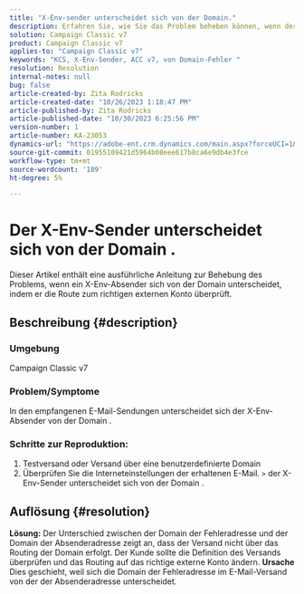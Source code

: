 ```yaml
---
title: "X-Env-sender unterscheidet sich von der Domain."
description: Erfahren Sie, wie Sie das Problem beheben können, wenn der X-Env-Absender sich von der Domain unterscheidet. Ändern Sie das Routing auf das richtige externe Konto.
solution: Campaign Classic v7
product: Campaign Classic v7
applies-to: "Campaign Classic v7"
keywords: "KCS, X-Env-Sender, ACC v7, von Domain-Fehler "
resolution: Resolution
internal-notes: null
bug: false
article-created-by: Zita Rodricks
article-created-date: "10/26/2023 1:18:47 PM"
article-published-by: Zita Rodricks
article-published-date: "10/30/2023 6:25:56 PM"
version-number: 1
article-number: KA-23053
dynamics-url: "https://adobe-ent.crm.dynamics.com/main.aspx?forceUCI=1&pagetype=entityrecord&etn=knowledgearticle&id=d912882f-0274-ee11-9ae7-6045bd006b4b"
source-git-commit: 01955109421d5964b08eee617b8ca6e9db4e3fce
workflow-type: tm+mt
source-wordcount: '189'
ht-degree: 5%

---
```


# Der X-Env-Sender unterscheidet sich von der Domain .


Dieser Artikel enthält eine ausführliche Anleitung zur Behebung des Problems, wenn ein X-Env-Absender sich von der Domain unterscheidet, indem er die Route zum richtigen externen Konto überprüft.



## Beschreibung {#description}


### <b>Umgebung</b>

Campaign Classic v7



### <b>Problem/Symptome</b>

In den empfangenen E-Mail-Sendungen unterscheidet sich der X-Env-Absender von der Domain .

### <b>Schritte zur Reproduktion:</b>

1. Testversand oder Versand über eine benutzerdefinierte Domain
2. Überprüfen Sie die Interneteinstellungen der erhaltenen E-Mail. `>`  der X-Env-Sender unterscheidet sich von der Domain .



## Auflösung {#resolution}

<b>Lösung:</b>
Der Unterschied zwischen der Domain der Fehleradresse und der Domain der Absenderadresse zeigt an, dass der Versand nicht über das Routing der Domain erfolgt. Der Kunde sollte die Definition des Versands überprüfen und das Routing auf das richtige externe Konto ändern.
<b>Ursache</b>
Dies geschieht, weil sich die Domain der Fehleradresse im E-Mail-Versand von der der Absenderadresse unterscheidet.
